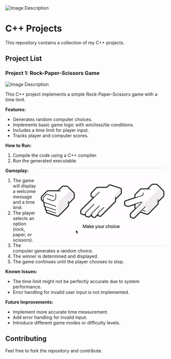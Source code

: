<img src="https://www.countercraftsec.com/resources/2023/02/cc-new-tecnology.gif" alt="Image Description" width="1000" height="400">

# C++ Projects

This repository contains a collection of my C++ projects.

## Project List

### Project 1: Rock-Paper-Scissors Game
<img src="https://media.tenor.com/images/c3e1d538eae2ac649e0eb7a4a25d5177/tenor.gif" alt="Image Description" width="500" height="200">



This C++ project implements a simple Rock-Paper-Scissors game with a time limit.

**Features:**

* Generates random computer choices.
* Implements basic game logic with win/loss/tie conditions.
* Includes a time limit for player input.
* Tracks player and computer scores.

**How to Run:**

1. Compile the code using a C++ compiler.
2. Run the generated executable.

**Gameplay:**
<img align="right" alt="Coding" width="400" src="https://raw.githubusercontent.com/thomasblom/casino-rock-paper-scissors/main/rock-paper-scissors.gif">

1. The game will display a welcome message and a time limit.
2. The player selects an option (rock, paper, or scissors).
3. The computer generates a random choice.
4. The winner is determined and displayed.
5. The game continues until the player chooses to stop.

**Known Issues:**

* The time limit might not be perfectly accurate due to system performance.
* Error handling for invalid user input is not implemented.

**Future Improvements:**

* Implement more accurate time measurement.
* Add error handling for invalid input.
* Introduce different game modes or difficulty levels.



## Contributing

Feel free to fork the repository and contribute.

